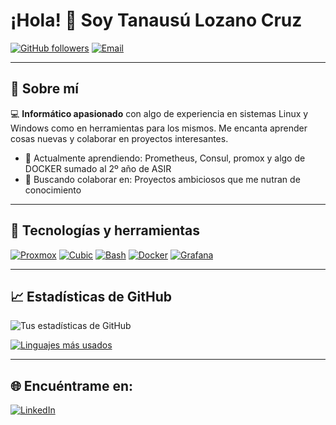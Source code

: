 # ¡Hola! 👋 Soy Tanausú Lozano Cruz

[![GitHub followers](https://img.shields.io/github/followers/TanausuAXCE?label=Seguidores&style=social)](https://github.com/TanausuAXCE)
[![Email](https://img.shields.io/badge/Email-Contactarme-red)](mailto:tanausu.lozano.cruz05@gmail.com)

---

## 🚀 Sobre mí

💻 **Informático apasionado** con algo de experiencia en sistemas Linux y Windows como en herramientas para los mismos. Me encanta aprender cosas nuevas y colaborar en proyectos interesantes.

- 🌱 Actualmente aprendiendo: Prometheus, Consul, promox y algo de DOCKER sumado al 2º año de ASIR
- 👯 Buscando colaborar en: Proyectos ambiciosos que me nutran de conocimiento


---

## 🔧 Tecnologías y herramientas

[![Proxmox](https://img.shields.io/badge/Proxmox-E57000?style=flat-square&logo=proxmox&logoColor=white)](https://github.com/proxmox)
[![Cubic](https://img.shields.io/badge/Cubic-0078D6?style=flat-square&logo=cubic&logoColor=white)](https://github.com/PJ-Singh-001/Cubic)
[![Bash](https://img.shields.io/badge/Bash-4EAA25?style=flat-square&logo=gnubash&logoColor=white)](https://github.com/wolandark/BASH_Scripts_For_Everyone)
[![Docker](https://img.shields.io/badge/Docker-2496ED?style=flat-square&logo=docker&logoColor=white)](https://github.com/docker)
[![Grafana](https://img.shields.io/badge/Grafana-F46800?style=flat-square&logo=grafana&logoColor=white)](https://github.com/grafana)

---

## 📈 Estadísticas de GitHub

![Tus estadísticas de GitHub](https://github-readme-stats.vercel.app/api?username=TanausuAXCE&show_icons=true&theme=radical)

[![Linguajes más usados](https://github-readme-stats.vercel.app/api/top-langs/?username=TanausuAXCE&layout=compact&theme=radical)](https://github.com/anuraghazra/github-readme-stats)

---

## 🌐 Encuéntrame en:

[![LinkedIn](https://img.shields.io/badge/LinkedIn-blue?style=flat-square&logo=linkedin&logoColor=white)](https://www.linkedin.com/in/tanausú-lozano-cruz-6b7657305/)


